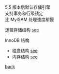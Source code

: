 5.5 版本后默认存储引擎  
支持事务和行级锁定  
比 MyISAM 处理速度稍慢  

逻辑存储结构 [see](1/3.md)  

InnoDB 结构  
- 磁盘结构 [see](1/1.md)    
- 内存结构 [see](1/2.md)    

[back](../1.md)  